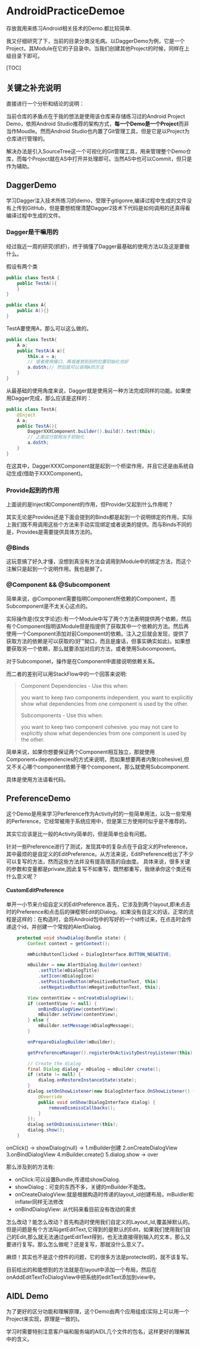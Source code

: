 # AndroidPracticeDemoe

存放我用来练习Android相关技术的Demo.都比较简单.

我又仔细研究了下，当前的目录分类没毛病。以DaggerDemo为例，它是一个Project，其Module在它的子目录中。当我们创建其他Project的时候，同样在上级目录下即可。

[TOC]

## 关键之补充说明

直接进行一个分析和结论的说明：

当前仓库的矛盾点在于我的想法是使用该仓库来存储练习过的Android Project Demo，依照Android Studio推荐的架构方式，**每一个Demo是一个Project**而非当作Moudle。然而Android Studio也内置了Git管理工具，但是它是以Project为仓库进行管理的。

解决办法是引入SourceTree这一个可视化的Git管理工具，用来管理整个Demo仓库，而每个Project就在AS中打开并处理即可。当然AS中也可以Commit，但只是作为辅助。

## DaggerDemo

学习Dagger注入技术所练习的demo，受限于gitigonre,编译过程中生成的文件没有上传到GitHub，但是要想梳理清楚Dagger2技术下代码是如何调用的还真得看编译过程中生成的文件。

### Dagger是干嘛用的

经过我近一周的研究(抓虾)，终于搞懂了Dagger最基础的使用方法以及这是要做什么。

假设有两个类

``` java
public class TestA {
    public TestA(){
    }
}

public class A{
    public A(){}
}
```

TestA要使用A，那么可以这么做的。

``` java
public class TestA{
    A a;
    public TestA(A a){
        this.a = a;
        // 或者使用接口、再或者放到别的位置初始化也好
        a.doSth;// 然后就可以调用A的方法
    }
}
```

从最基础的使用角度来说，Dagger就是使用另一种方法完成同样的功能。如果使用Dagger完成，那么应该是这样的：

``` java
public class TestA{
    @Inject
    A a;
    public TestA(){
        DaggerXXXComponent.builder().build().test(this);
        // 上面这行就相当于初始化
        a.doSth;
    }
}
```

在这其中，DaggerXXXComponent就是起到一个桥梁作用，并且它还是由系统自动生成(借助于XXXComponent)。

### Provide起到的作用

上面说的是Inject和Component的作用，但Provider又起到什么作用呢？

其实无论是Provides还是下面会提到的Binds都是起到一个说明绑定的作用，实际上我们既不用调用这些个方法来手动实现绑定或者说类的提供。而与Binds不同的是，Provides是需要提供具体方法的。

### @Binds

这玩意搞了好久才懂，没想到真没有方法会调用到Module中的绑定方法，而这个注解只是起到一个说明作用。我也是醉了。

### @Component && @Subcomponent

简单来说，@Component需要指明Component所依赖的Component，而Subcomponent是不太关心这点的。

实际操作是(仅文字论述):有一个Module中写了两个方法表明提供两个依赖，然后有个Component指明该Module但是指提供了获取其中一个依赖的方法。然后再使用一个Component添加对前Component的依赖。注入之后就会发现，提供了获取方法的依赖是可以获取的(好™拗口，而且是废话，但事实确实如此)。如果想要获取另一个依赖，那么就要添加对应的方法，或者使用Subcomponent。

对于Subcomponet，操作是在Component中直接说明依赖关系。

而二者的差别可以用StackFlow中的一个回答来说明:

> Component Dependencies - Use this when:
>
>    you want to keep two components independent.
>    you want to explicitly show what dependencies from one component is used by the other.
>
> Subcomponents - Use this when:
>
>    you want to keep two component cohesive.
>    you may not care to explicitly show what dependencies from one component is used by the other.

简单来说，如果你想要保证两个Component相互独立，那就使用Component+dependencies的方式来说明，而如果想要两者内聚(cohesive),但又不关心哪个component依赖于哪个component，那么就使用Subcomponent.

具体是使用方法请看代码。

## PreferenceDemo

这个Demo是用来学习Perference作为Activity时的一些简单用法，以及一些常用的Perference，它经常被用于系统应用中，但是第三方使用时似乎是不推荐的。

其实它应该是比一般的Activity简单的，但是简单也会有问题。

针对一些Preference进行了测试，发现其中的复杂点在于自定义的Preference，其中最烦的是自定义的EditPreference。从方法来说，EditPreference给出了不少可以复写的方法，然而这些方法并没有提高很高的自由度。
具体来说，很多关键的参数和变量都是private,因此复写不如重写，既然都重写，我继承你这个类还有什么意义呢？

#### CustomEditPreference

单开一小节来介绍自定义的EditPreference.首先，它涉及到两个layout,即未点击时的Preference和点击后的弹框带Edit的Dialog。如果没有自定义的话，正常的流程是这样的：在构造时，会将Android包中的写好的一个id传过来，在点击时会传递这个id，并创建一个常规的AlertDialog.

``` java
    protected void showDialog(Bundle state) {
        Context context = getContext();

        mWhichButtonClicked = DialogInterface.BUTTON_NEGATIVE;

        mBuilder = new AlertDialog.Builder(context)
            .setTitle(mDialogTitle)
            .setIcon(mDialogIcon)
            .setPositiveButton(mPositiveButtonText, this)
            .setNegativeButton(mNegativeButtonText, this);

        View contentView = onCreateDialogView();
        if (contentView != null) {
            onBindDialogView(contentView);
            mBuilder.setView(contentView);
        } else {
            mBuilder.setMessage(mDialogMessage);
        }

        onPrepareDialogBuilder(mBuilder);

        getPreferenceManager().registerOnActivityDestroyListener(this);

        // Create the dialog
        final Dialog dialog = mDialog = mBuilder.create();
        if (state != null) {
            dialog.onRestoreInstanceState(state);
        }
        dialog.setOnShowListener(new DialogInterface.OnShowListener() {
            @Override
            public void onShow(DialogInterface dialog) {
                removeDismissCallbacks();
            }
        });
        dialog.setOnDismissListener(this);
        dialog.show();
    }
```

onClick() -> showDialog(null) -> 1.mBuilder创建 2.onCreateDialogView 3.onBindDialogView 4.mBuilder.create() 5.dialog.show -> over

那么涉及到的方法有:
* onClick:可以设置Bundle,传递给showDialog.
* showDialog：可变的东西不多，关键的mBuilder不能改。
* onCreateDialogView:就是根据构造时传递的layout_id创建布局，mBuidler和inflater同样无法修改
* onBindDialogView: 从代码来看目前没有改动的需求

怎么改动？能怎么改动？首先构造时使用我们自定义的Layout_Id,覆盖掉默认的。但是问题是有个方法叫getEditText,它得到的是默认的Edit，如果我们使用我们自己的Edit,那么就无法通过getEditText得到，也无法直接得到输入的文本，那么又要进行复写。那么怎么做呢？还是复写，那就没什么意义了。

麻烦！其实也不是这个控件的问题，它的很多方法是protected的，就不该复写。

目前给出的和能想到的方法就是在layout中添加一个布局，然后在onAddEditTextToDialogView中把系统的editText添加到view中。

## AIDL Demo

为了更好的区分功能和理解原理，这个Demo由两个应用组成(实际上可以用一个Project来实现，原理是一致的)。

学习时需要特别注意客户端和服务端的AIDL几个文件的包名，这样更好的理解其中的含义。